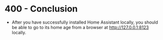 # 400 - Conclusion

- After you have successfully installed Home Assistant locally, you should be able to go to its home age from a browser at http://127.0.0.1:8123 locally.
